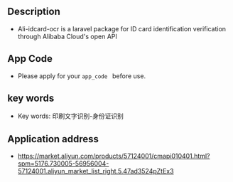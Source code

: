 ## Description

- Ali-idcard-ocr is a laravel package for ID card identification verification through Alibaba Cloud's open API

## App  Code
- Please apply for your ```app_code ``` before use.

## key words
- Key words: 印刷文字识别-身份证识别

## Application address
- https://market.aliyun.com/products/57124001/cmapi010401.html?spm=5176.730005-56956004-57124001.aliyun_market_list_right.5.47ad3524pZtEx3

